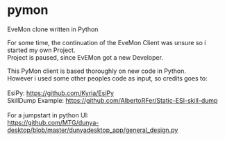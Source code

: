 # pymon
EveMon clone written in Python

For some time, the continuation of the EveMon Client was unsure so i started my own Project.<br>
Project is paused, since EvEMon got a new Developer.



This PyMon client is based thoroughly on new code in Python.<br>
However i used some other peoples code as input, so credits goes to:
<br><br>
EsiPy: https://github.com/Kyria/EsiPy<br>
SkillDump Example: https://github.com/AlbertoRFer/Static-ESI-skill-dump<br>
<br>
For a jumpstart in python UI:<br>
https://github.com/MTG/dunya-desktop/blob/master/dunyadesktop_app/general_design.py
